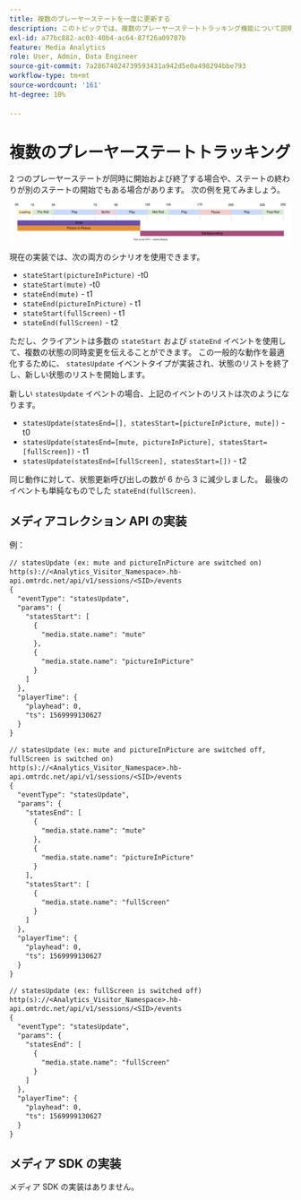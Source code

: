 ```yaml
---
title: 複数のプレーヤーステートを一度に更新する
description: このトピックでは、複数のプレーヤーステートトラッキング機能について説明します。
exl-id: a77bc882-ac03-40b4-ac64-87f26a09707b
feature: Media Analytics
role: User, Admin, Data Engineer
source-git-commit: 7a28674024739593431a942d5e0a498294bbe793
workflow-type: tm+mt
source-wordcount: '161'
ht-degree: 10%

---
```


# 複数のプレーヤーステートトラッキング

2 つのプレーヤーステートが同時に開始および終了する場合や、ステートの終わりが別のステートの開始でもある場合があります。 次の例を見てみましょう。

![複数のプレーヤーステート](assets/multiple-player-states.svg)

現在の実装では、次の両方のシナリオを使用できます。
- `stateStart(pictureInPicture)` -t0
- `stateStart(mute)` -t0
- `stateEnd(mute)` - t1
- `stateEnd(pictureInPicture)` - t1
- `stateStart(fullScreen)` - t1
- `stateEnd(fullScreen)` - t2

ただし、クライアントは多数の `stateStart` および `stateEnd` イベントを使用して、複数の状態の同時変更を伝えることができます。 この一般的な動作を最適化するために、 `statesUpdate` イベントタイプが実装され、状態のリストを終了し、新しい状態のリストを開始します。

新しい `statesUpdate` イベントの場合、上記のイベントのリストは次のようになります。
- `statesUpdate(statesEnd=[], statesStart=[pictureInPicture, mute])` -t0
- `statesUpdate(statesEnd=[mute, pictureInPicture], statesStart=[fullScreen])` - t1
- `statesUpdate(statesEnd=[fullScreen], statesStart=[])` - t2

同じ動作に対して、状態更新呼び出しの数が 6 から 3 に減少しました。 最後のイベントも単純なものでした `stateEnd(fullScreen)`.

## メディアコレクション API の実装

例：

```
// statesUpdate (ex: mute and pictureInPicture are switched on)
http(s)://<Analytics_Visitor_Namespace>.hb-api.omtrdc.net/api/v1/sessions/<SID>/events
{
  "eventType": "statesUpdate",
  "params": {
    "statesStart": [
      {
        "media.state.name": "mute"
      },
      {
        "media.state.name": "pictureInPicture"
      }
    ]
  },
  "playerTime": {
    "playhead": 0,
    "ts": 1569999130627
  }
}
```

```
// statesUpdate (ex: mute and pictureInPicture are switched off, fullScreen is switched on)
http(s)://<Analytics_Visitor_Namespace>.hb-api.omtrdc.net/api/v1/sessions/<SID>/events
{
  "eventType": "statesUpdate",
  "params": {
    "statesEnd": [
      {
        "media.state.name": "mute"
      },
      {
        "media.state.name": "pictureInPicture"
      }
    ],
    "statesStart": [
      {
        "media.state.name": "fullScreen"
      }
    ]
  },
  "playerTime": {
    "playhead": 0,
    "ts": 1569999130627
  }
}
```

```
// statesUpdate (ex: fullScreen is switched off)
http(s)://<Analytics_Visitor_Namespace>.hb-api.omtrdc.net/api/v1/sessions/<SID>/events
{
  "eventType": "statesUpdate",
  "params": {
    "statesEnd": [
      {
        "media.state.name": "fullScreen"
      }
    ]
  },
  "playerTime": {
    "playhead": 0,
    "ts": 1569999130627
  }
}
```

## メディア SDK の実装

メディア SDK の実装はありません。
